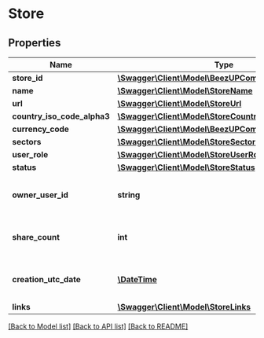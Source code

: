 # Store

## Properties
Name | Type | Description | Notes
------------ | ------------- | ------------- | -------------
**store_id** | [**\Swagger\Client\Model\BeezUPCommonStoreId**](BeezUPCommonStoreId.md) |  | 
**name** | [**\Swagger\Client\Model\StoreName**](StoreName.md) |  | 
**url** | [**\Swagger\Client\Model\StoreUrl**](StoreUrl.md) |  | 
**country_iso_code_alpha3** | [**\Swagger\Client\Model\StoreCountryIsoCodeAlpha3**](StoreCountryIsoCodeAlpha3.md) |  | 
**currency_code** | [**\Swagger\Client\Model\BeezUPCommonCurrencyCode**](BeezUPCommonCurrencyCode.md) |  | 
**sectors** | [**\Swagger\Client\Model\StoreSectors**](StoreSectors.md) |  | 
**user_role** | [**\Swagger\Client\Model\StoreUserRole**](StoreUserRole.md) |  | 
**status** | [**\Swagger\Client\Model\StoreStatus**](StoreStatus.md) |  | 
**owner_user_id** | **string** | The user id of the owner of the store | 
**share_count** | **int** | The share count related to this store | 
**creation_utc_date** | [**\DateTime**](\DateTime.md) | The creation date of the store | 
**links** | [**\Swagger\Client\Model\StoreLinks**](StoreLinks.md) |  | 

[[Back to Model list]](../README.md#documentation-for-models) [[Back to API list]](../README.md#documentation-for-api-endpoints) [[Back to README]](../README.md)


